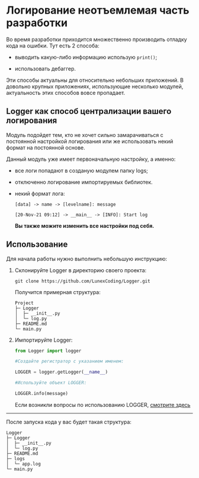 # Логирование неотъемлемая часть разработки

Во время разработки приходится множественно производить отладку кода на ошибки. Тут есть 2 способа:

+ выводить какую-либо информацию использую `print()`;

+ использовать дебаггер.

Эти способы актуальны для относительно небольших приложений. В довольно крупных приложениях, использующие несколько модулей, актуальность этих способов вовсе пропадает.

## Logger как способ централизации вашего логирования

Модуль подойдет тем, кто не хочет сильно замарачиваться с постоянной настройкой логирования или же использовать некий формат на постоянной основе.

Данный модуль уже имеет первоначальную настройку, а именно:

+ все логи попадают в созданую модулем папку logs;

+ отключенно логирование импортируемых библиотек.

+ некий формат лога:

    `[data] -> name -> [levelname]: message`

    `[20-Nov-21 09:12] -> __main__ -> [INFO]: Start log`

    **Вы также можите изменить все настройки под себя.**

## Использование

Для начала работы нужно выполнить небольшую инструкцию:

1. Склонируйте Logger в директорию своего проекта:

    `git clone https://github.com/LunexCoding/Logger.git`

    Получится примерная структура:

    ```
    Project
    ├─ Logger
    │  ├─ __init__.py
    │  └─ log.py
    ├─ README.md
    └─ main.py
    ```

2. Импортируйте Logger:

    ```python
    from Logger import logger

    #Создайте регистратор с указанием именем:

    LOGGER = logger.getLogger(__name__)

    #Используйте объект LOGGER:

    LOGGER.info(message)
    ```

   Если возникли вопросы по использованию LOGGER, [смотрите здесь](https://docs.python.org/3/library/logging.html)

---

После запуска кода у вас будет такая структура:

```
Logger
├─ Logger
│  ├─ __init__.py
│  └─ log.py
├─ README.md
├─ logs
│  └─ app.log
└─ main.py
```
